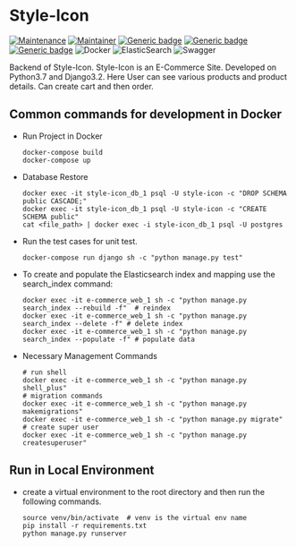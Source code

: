 # Style-Icon

[![Maintenance](https://img.shields.io/badge/Maintained%3F-yes-green.svg)](https://github.com/sharif-42/Style-Icon/graphs/commit-activity)
[![Maintainer](https://img.shields.io/badge/maintainer-Sharif_42-blue.svg)](https://github.com/sharif-42)
[![Generic badge](https://img.shields.io/badge/MadeWith-Python3.7-green.svg)](https://www.python.org/)
[![Generic badge](https://img.shields.io/badge/FrameWork-Django3.2-%230db7ed.svg)](https://docs.djangoproject.com/en/3.2/)
[![Generic badge](https://img.shields.io/badge/FrameWork-DjangoRestFrameWork-red.svg)](https://www.django-rest-framework.org/)
![Docker](https://img.shields.io/badge/docker-%230db7ed.svg?style=for-the-badge&logo=docker&logoColor=white)
![ElasticSearch](https://img.shields.io/badge/-ElasticSearch-005571?style=for-the-badge&logo=elasticsearch)
![Swagger](https://img.shields.io/badge/-Swagger-%23Clojure?style=for-the-badge&logo=swagger&logoColor=white)

Backend of Style-Icon. Style-Icon is an E-Commerce Site. Developed on Python3.7 and Django3.2. Here User can see various
products and product details. Can create cart and then order.

## Common commands for development in Docker

* Run Project in Docker
    ```shell
    docker-compose build
    docker-compose up
    ```
* Database Restore
  ```shell
  docker exec -it style-icon_db_1 psql -U style-icon -c "DROP SCHEMA public CASCADE;"
  docker exec -it style-icon_db_1 psql -U style-icon -c "CREATE SCHEMA public"
  cat <file_path> | docker exec -i style-icon_db_1 psql -U postgres
  ```  
* Run the test cases for unit test.
    ```shell
    docker-compose run django sh -c "python manage.py test"  
    ```
* To create and populate the Elasticsearch index and mapping use the search_index command:
  ```shell
  docker exec -it e-commerce_web_1 sh -c "python manage.py search_index --rebuild -f"  # reindex
  docker exec -it e-commerce_web_1 sh -c "python manage.py search_index --delete -f" # delete index
  docker exec -it e-commerce_web_1 sh -c "python manage.py search_index --populate -f" # populate data 
   ```
* Necessary Management Commands
  ```shell
  # run shell
  docker exec -it e-commerce_web_1 sh -c "python manage.py shell_plus"
  # migration commands
  docker exec -it e-commerce_web_1 sh -c "python manage.py makemigrations"
  docker exec -it e-commerce_web_1 sh -c "python manage.py migrate"
  # create super user
  docker exec -it e-commerce_web_1 sh -c "python manage.py createsuperuser"
  ```

## Run in Local Environment

* create a virtual environment to the root directory and then run the following commands.
  ```shell
  source venv/bin/activate  # venv is the virtual env name
  pip install -r requirements.txt
  python manage.py runserver
  ```